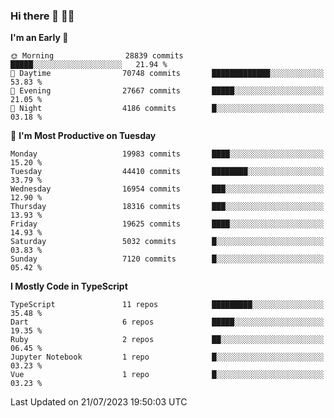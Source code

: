### Hi there 👋 🧑‍💻



<!--START_SECTION:waka-->
**I'm an Early 🐤** 

```text
🌞 Morning                28839 commits       █████░░░░░░░░░░░░░░░░░░░░   21.94 % 
🌆 Daytime                70748 commits       █████████████░░░░░░░░░░░░   53.83 % 
🌃 Evening                27667 commits       █████░░░░░░░░░░░░░░░░░░░░   21.05 % 
🌙 Night                  4186 commits        █░░░░░░░░░░░░░░░░░░░░░░░░   03.18 % 
```
📅 **I'm Most Productive on Tuesday** 

```text
Monday                   19983 commits       ████░░░░░░░░░░░░░░░░░░░░░   15.20 % 
Tuesday                  44410 commits       ████████░░░░░░░░░░░░░░░░░   33.79 % 
Wednesday                16954 commits       ███░░░░░░░░░░░░░░░░░░░░░░   12.90 % 
Thursday                 18316 commits       ███░░░░░░░░░░░░░░░░░░░░░░   13.93 % 
Friday                   19625 commits       ████░░░░░░░░░░░░░░░░░░░░░   14.93 % 
Saturday                 5032 commits        █░░░░░░░░░░░░░░░░░░░░░░░░   03.83 % 
Sunday                   7120 commits        █░░░░░░░░░░░░░░░░░░░░░░░░   05.42 % 
```


**I Mostly Code in TypeScript** 

```text
TypeScript               11 repos            █████████░░░░░░░░░░░░░░░░   35.48 % 
Dart                     6 repos             █████░░░░░░░░░░░░░░░░░░░░   19.35 % 
Ruby                     2 repos             ██░░░░░░░░░░░░░░░░░░░░░░░   06.45 % 
Jupyter Notebook         1 repo              █░░░░░░░░░░░░░░░░░░░░░░░░   03.23 % 
Vue                      1 repo              █░░░░░░░░░░░░░░░░░░░░░░░░   03.23 % 
```




 Last Updated on 21/07/2023 19:50:03 UTC
<!--END_SECTION:waka-->



